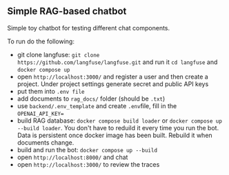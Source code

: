 ## Simple RAG-based chatbot

Simple toy chatbot for testing different chat components.

To run do the following:
 - git clone langfuse: `git clone https://github.com/langfuse/langfuse.git` and run  it
`cd langfuse` and `docker compose up`
 - open `http://localhost:3000/` and register a user and then create a project. Under project settings generate secret and public API keys
 - put them into `.env file` 
 - add documents to `rag_docs/` folder (should be `.txt`)
 - use `backend/.env_template` and create `.env`file, fill in the `OPENAI_API_KEY=`
 - build RAG database: `docker compose build loader` or 
`docker compose up --build loader`. 
 You don't have to reduild it every time you run the bot. 
Data is persistent once docker image has been built. Rebuild it when documents change.
 - build and run the bot: `docker compose up --build`
 - open `http://localhost:8000/` and chat
 - open `http://localhost:3000/` to review the traces